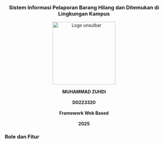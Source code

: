 <h3 align="center">Sistem Informasi Pelaporan Barang Hilang dan Ditemukan di Lingkungan Kampus</h3>
<p align="center">
  <img src="https://github.com/user-attachments/assets/a923ec20-ad7c-4bfb-96d9-9bcc0c9547a7" alt="Logo unsulbar" width="200"/>
</p>

<p align="center">
  <strong>MUHAMMAD ZUHDI</strong><br/><br/>
  <strong>D0223320</strong><br/><br/>
  <strong>Framework Web Based</strong><br/><br/>
  <strong>2025</strong>
</p>

<h3>Role dan Fitur</h3>